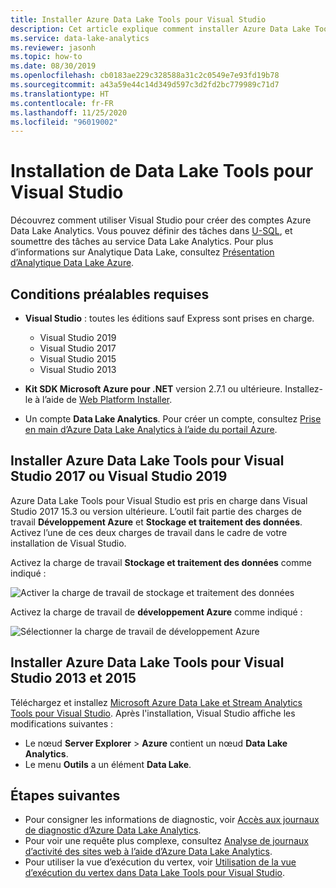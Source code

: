 ```yaml
---
title: Installer Azure Data Lake Tools pour Visual Studio
description: Cet article explique comment installer Azure Data Lake Tools pour Visual Studio.
ms.service: data-lake-analytics
ms.reviewer: jasonh
ms.topic: how-to
ms.date: 08/30/2019
ms.openlocfilehash: cb0183ae229c328588a31c2c0549e7e93fd19b78
ms.sourcegitcommit: a43a59e44c14d349d597c3d2fd2bc779989c71d7
ms.translationtype: HT
ms.contentlocale: fr-FR
ms.lasthandoff: 11/25/2020
ms.locfileid: "96019002"
---
```

# <a name="install-data-lake-tools-for-visual-studio"></a>Installation de Data Lake Tools pour Visual Studio

Découvrez comment utiliser Visual Studio pour créer des comptes Azure Data Lake Analytics. Vous pouvez définir des tâches dans [U-SQL](data-lake-analytics-u-sql-get-started.md), et soumettre des tâches au service Data Lake Analytics. Pour plus d’informations sur Analytique Data Lake, consultez [Présentation d’Analytique Data Lake Azure](data-lake-analytics-overview.md).

## <a name="prerequisites"></a>Conditions préalables requises

* **Visual Studio** : toutes les éditions sauf Express sont prises en charge.

  * Visual Studio 2019
  * Visual Studio 2017
  * Visual Studio 2015
  * Visual Studio 2013

* **Kit SDK Microsoft Azure pour .NET** version 2.7.1 ou ultérieure. Installez-le à l’aide de [Web Platform Installer](https://www.microsoft.com/web/downloads/platform.aspx).
* Un compte **Data Lake Analytics**. Pour créer un compte, consultez [Prise en main d’Azure Data Lake Analytics à l’aide du portail Azure](data-lake-analytics-get-started-portal.md).

## <a name="install-azure-data-lake-tools-for-visual-studio-2017-or-visual-studio-2019"></a>Installer Azure Data Lake Tools pour Visual Studio 2017 ou Visual Studio 2019

Azure Data Lake Tools pour Visual Studio est pris en charge dans Visual Studio 2017 15.3 ou version ultérieure. L’outil fait partie des charges de travail **Développement Azure** et **Stockage et traitement des données**. Activez l’une de ces deux charges de travail dans le cadre de votre installation de Visual Studio.

Activez la charge de travail **Stockage et traitement des données** comme indiqué :

![Activer la charge de travail de stockage et traitement des données](./media/data-lake-analytics-data-lake-tools-get-started/data-lake-tools-for-vs-2019-install-01.png)

Activez la charge de travail de **développement Azure** comme indiqué :

![Sélectionner la charge de travail de développement Azure](./media/data-lake-analytics-data-lake-tools-get-started/data-lake-tools-for-vs-2019-install-02.png)

## <a name="install-azure-data-lake-tools-for-visual-studio-2013-and-2015"></a>Installer Azure Data Lake Tools pour Visual Studio 2013 et 2015

Téléchargez et installez [Microsoft Azure Data Lake et Stream Analytics Tools pour Visual Studio](https://aka.ms/adltoolsvs). Après l'installation, Visual Studio affiche les modifications suivantes :

* Le nœud **Server Explorer** > **Azure** contient un nœud **Data Lake Analytics**.
* Le menu **Outils** a un élément **Data Lake**.

## <a name="next-steps"></a>Étapes suivantes

* Pour consigner les informations de diagnostic, voir [Accès aux journaux de diagnostic d’Azure Data Lake Analytics](data-lake-analytics-diagnostic-logs.md).
* Pour voir une requête plus complexe, consultez [Analyse de journaux d’activité des sites web à l’aide d’Azure Data Lake Analytics](data-lake-analytics-analyze-weblogs.md).
* Pour utiliser la vue d’exécution du vertex, voir [Utilisation de la vue d’exécution du vertex dans Data Lake Tools pour Visual Studio](data-lake-analytics-data-lake-tools-use-vertex-execution-view.md).
